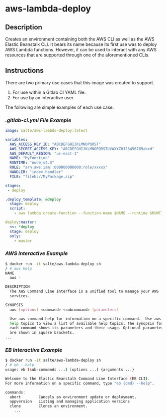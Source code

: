 # aws-lambda-deploy

## Description

Creates an environment containing both the AWS CLI as well as the AWS Elastic Beanstalk CLI.  It bears its name because its first use was to deploy AWS Lambda functions.  However, it can be used to interact with any AWS resources that are supported through one of the aforementioned CLIs.

## Instructions

There are two primary use cases that this image was created to support.
1. For use within a Gitlab CI YAML file.
2. For use by an interactive user.

The following are simple examples of each use case.

### _.gitlab-ci.yml File Example_

```yml
image: salte/aws-lambda-deploy:latest

variables:
  AWS_ACCESS_KEY_ID: "ABCDEFGHIJKLMNOPQRST"              
  AWS_SECRET_ACCESS_KEY: "ABCDEFGHIJKLMNOPQRSTUVWXYZ0123456789abcd"
  AWS_DEFAULT_REGION: "us-east-1"
  NAME: "MyFunction"
  RUNTIME: "nodejs4.3"
  ROLE: "arn:aws:iam::000000000000:role/xxxxx"
  HANDLER: "index.handler"
  FILE: "fileb://MyPackage.zip"

stages:
 - deploy

.deploy_template: &deploy
  stage: deploy
  script:
    - aws lambda create-function --function-name $NAME --runtime $RUNTIME --role $ROLE --handler $HANDLER --zip-file $FILE --publish

deploy:master:
  <<: *deploy
  stage: deploy
  only:
    - master
```

### _AWS Interactive Example_

```sh
$ docker run -it salte/aws-lambda-deploy sh
/ # aws help
NAME
  aws -

DESCRIPTION
  The AWS Command Line Interface is a unified tool to manage your AWS
  services.

SYNOPSIS
  aws [options] <command> <subcommand> [parameters]

  Use aws command help for information on a specific command.  Use aws
  help topics to view a list of available help topics. The synopsis for
  each command shows its parameters and their usage. Optional parameters
  are shown in square brackets.
...
```

### _EB Interactive Example_

```sh
$ docker run -it salte/aws-lambda-deploy sh
/ # eb --help
usage: eb (sub-commands ...) [options ...] {arguments ...}

Welcome to the Elastic Beanstalk Command Line Interface (EB CLI). 
For more information on a specific command, type "eb {cmd} --help".

commands:
  abort        Cancels an environment update or deployment.
  appversion   Listing and managing application versions
  clone        Clones an environment.
    ...
```
